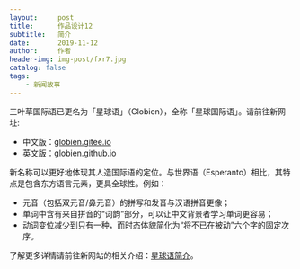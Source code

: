 ```yaml
---
layout:     post
title:      作品设计12
subtitle:   简介
date:       2019-11-12
author:     作者
header-img: img-post/fxr7.jpg
catalog: false
tags:
    - 新闻故事
---
```


三叶草国际语已更名为「星球语」（Globien），全称「星球国际语」。请前往新网址:

* 中文版：[globien.gitee.io](https://globien.gitee.io)
* 英文版：[globien.github.io](https://globien.github.io)

新名称可以更好地体现其人造国际语的定位。与世界语（Esperanto）相比，其特点是包含东方语言元素，更具全球性。例如：

* 元音（包括双元音/鼻元音）的拼写和发音与汉语拼音更像；
* 单词中含有来自拼音的“词韵”部分，可以让中文背景者学习单词更容易；
* 动词变位减少到只有一种，而时态体貌简化为“将不已在被动”六个字的固定次序。

了解更多详情请前往新网站的相关介绍：[星球语简介](https://globien.gitee.io/2018/12/10/briefing)。
